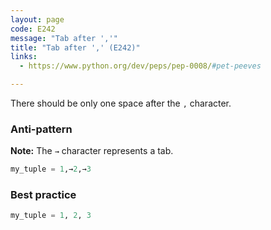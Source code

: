 ```yaml
---
layout: page
code: E242
message: "Tab after ','"
title: "Tab after ',' (E242)"
links:
  - https://www.python.org/dev/peps/pep-0008/#pet-peeves

---
```


There should be only one space after the `,` character.

### Anti-pattern

**Note:** The `→` character represents a tab.

```python
my_tuple = 1,→2,→3
```

### Best practice

```python
my_tuple = 1, 2, 3
```
